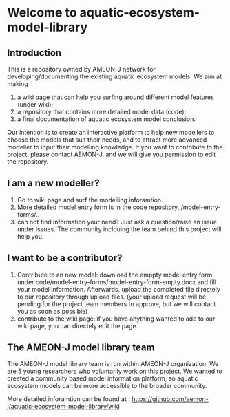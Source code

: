 # Welcome to aquatic-ecosystem-model-library
## Introduction
This is a repository owned by AMEON-J network for developing/documenting the existing aquatic ecosystem models. We aim at making
1. a wiki page that can help you surfing around different model features (under wiki);
2. a repository that contains more detailed model data (code);
3. a final documentation of aquatic ecosystem model conclusion. 

Our intention is to create an interactive platform to help new modellers to choose the models that suit their needs, and to attract more advanced modeller to input their modelling knowledge. 
If you want to contribute to the project, please contact AEMON-J, and we will give you permission to edit the repository.
## I am a new modeller?
1. Go to wiki page and surf the modelling inforamtion.
2. More detailed model entry form is in the code repository, /model-entry-forms/..
3. can not find information your need? Just ask a question/raise an issue under issues. The community inclduing the team behind this project will help you.

## I want to be a contributor?
1. Contribute to an new model: download the emppty model entry form under code/model-entry-forms/model-entry-form-empty.docx and fill your model information. Afterwards, upload the completed file directely to our repository through upload files. (your upload request will be pending for the project team members to approve, but we will contact you as soon as possible)
2. contribute to the wiki page: if you have anything wanted to add to our wiki page, you can directely edit the page. 
## The AMEON-J model library team
The AMEON-J model library team is run within AMEON-J organization. We are 5 young researchers who voluntarily work on this project. We wanted to created a community based model information platform, so aquatic ecosystem models can be more accessible to the broader community.

More detailed inforamtion can be found at : https://github.com/aemon-j/aquatic-ecosystem-model-library/wiki
